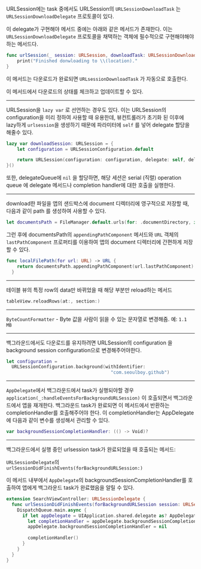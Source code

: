 URLSession에는 task 중에서도 URLSession의 `URLSessionDownloadTask` 는 `URLSessionDownloadDelegate` 프로토콜이 있다.

이 delegate가 구현해야 메서드 중에는 아래와 같은 메서드가 존재한다. 이는 `URLSessionDownloadDelegate` 프로토콜을 채택하는 객체에 필수적으로 구현해야해야하는 메서드다.

```swift
func urlSession(_ session: URLSession, downloadTask: URLSessionDownloadTask, didFinishDownloadingTo location: URL) {
	print("Finished donwloading to \\(location)."
}
```

이 메서드는 다운로드가 완료되면 `URLsessionDownloadTask` 가 자동으로 호출한다.

이 메서드에서 다운로드의 상태를 체크하고 업데이트할 수 있다.

------

URLSession을 `lazy var` 로 선언하는 경우도 있다. 이는 URLSession의 configuration을 미리 정하여 사용할 때 유용한데, 뷰컨트롤러가 초기화 된 이후에 lazy하게 `urlsession`을 생셩하기 때문에 파라미터에 `self` 를 넣어  delegate 할당을 해줄수 있다.

```swift
lazy var downloadSession: URLSession = {
	let configuration = URLSessionConfiguration.default

	return URLSession(configuration: configuration, delegate: self, delegateQueue: nil)
}()
```

또한, delegateQueue에 `nil` 을 할당하면, 해당 세션은 serial (직렬) operation queue 에 delegate 메서드나 completion handler에 대한 호출을 실행한다.

---

download한 파일을 앱의 샌드박스에 document 디렉터리에 영구적으로 저장할 때, 다음과 같이 path 를 생성하여 사용할 수 있다.

```swift
let documentsPath = FileManager.default.urls(for: .documentDirectory, in: .userDomainMask).first!
```

그런 후에 documentsPath의  `appendingPathComponent` 메서드와 `URL` 객체의 `lastPathComponent` 프로퍼티를 이용하여 앱의 document 디렉터리에 간편하게 저장할 수 있다.

```swift
func localFilePath(for url: URL) -> URL {
    return documentsPath.appendingPathComponent(url.lastPathComponent)
  }
```

---

테이블 뷰의 특정 row의 data만 바뀌었을 때 해당 부분만 reload하는 메서드

```swift
tableView.reloadRows(at:, section:)
```

---

`ByteCountFormatter` - Byte 값을 사람이 읽을 수 있는 문자열로 변경해줌. 예: `1.1 MB`

---

백그라운드에서도 다운로드를 유지하려면 URLSession의 configuration 을 background session configuration으로 변경해주어야한다.

```swift
let configuration = 
  URLSessionConfiguration.background(withIdentifier:
                                       "com.seoulboy.github")
```

---

`AppDelegate`에서 백그라운드에서 task가 실행되야할 경우 `application(_:handleEventsForBackgroundURLSession)` 이 호출되면서 백그라운드에서 앱을 재개한다. 백그라운드 task가 완료되면 이 메서드에서 반환하는 completionHandler를 호출해주어야 한다. 이 completionHandler는 AppDelegate에 다음과 같이 변수를 생성해서 관리할 수 있다.

```swift
var backgroundSessionCompletionHandler: (() -> Void)?
```

---

백그라운드에서 실행 중인 urlsession task가 완료되었을 때 호출되는 메서드:

`URLSessionDelegate`의 `urlSessionDidFinishEvents(forBackgroundURLSession:)`

이 메서드 내부에서 `AppDelegate`의 backgroundSessionCompletionHandler를 호출하여 앱에게 백그라운드 task가 완료했음을 알릴 수 있다.

```swift
extension SearchViewController: URLSessionDelegate {
  func urlSessionDidFinishEvents(forBackgroundURLSession session: URLSession) {
    DispatchQueue.main.async {
      if let appDelegate = UIApplication.shared.delegate as? AppDelegate,
        let completionHandler = appDelegate.backgroundSessionCompletionHandler {
        appDelegate.backgroundSessionCompletionHandler = nil
        
        completionHandler()
      }
    }
  } 
}
```

